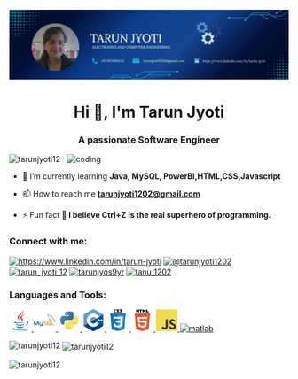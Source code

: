 ![logo](https://github.com/tarunjyoti12/tarunjyoti12/blob/main/Github%20Profile%20Banner.jpg)
<h1 align="center">Hi 👋, I'm Tarun Jyoti</h1>
<h3 align="center"> A passionate Software Engineer </h3>
<img align ="right" alt="coding"width="400" src="https://user-images.githubusercontent.com/74038190/221352975-94759904-aa4c-4032-a8ab-b546efb9c478.gif">


<p align="left"> <img src="https://komarev.com/ghpvc/?username=tarunjyoti12&label=Profile%20views&color=0e75b6&style=flat" alt="tarunjyoti12" /> </p>

- 🌱 I’m currently learning **Java, MySQL, PowerBI,HTML,CSS,Javascript**

- 📫 How to reach me **tarunjyoti1202@gmail.com**

- ⚡ Fun fact **🚀 I believe Ctrl+Z is the real superhero of programming.**

<h3 align="left">Connect with me:</h3>
<p align="left">
<a href="https://linkedin.com/in/https://www.linkedin.com/in/tarun-jyoti" target="blank"><img align="center" src="https://raw.githubusercontent.com/rahuldkjain/github-profile-readme-generator/master/src/images/icons/Social/linked-in-alt.svg" alt="https://www.linkedin.com/in/tarun-jyoti" height="30" width="40" /></a>
<a href="https://www.hackerrank.com/@tarunjyoti1202" target="blank"><img align="center" src="https://raw.githubusercontent.com/rahuldkjain/github-profile-readme-generator/master/src/images/icons/Social/hackerrank.svg" alt="@tarunjyoti1202" height="30" width="40" /></a>
<a href="https://www.leetcode.com/tarun_jyoti_12" target="blank"><img align="center" src="https://raw.githubusercontent.com/rahuldkjain/github-profile-readme-generator/master/src/images/icons/Social/leet-code.svg" alt="tarun_jyoti_12" height="30" width="40" /></a>
<a href="https://auth.geeksforgeeks.org/user/tarunjyos9yr" target="blank"><img align="center" src="https://raw.githubusercontent.com/rahuldkjain/github-profile-readme-generator/master/src/images/icons/Social/geeks-for-geeks.svg" alt="tarunjyos9yr" height="30" width="40" /></a>
<a href="https://discord.gg/tanu_1202" target="blank"><img align="center" src="https://raw.githubusercontent.com/rahuldkjain/github-profile-readme-generator/master/src/images/icons/Social/discord.svg" alt="tanu_1202" height="30" width="40" /></a>
</p>

<h3 align="left">Languages and Tools:</h3>
<p align="left"> <a href="https://www.java.com" target="_blank" rel="noreferrer"> <img src="https://raw.githubusercontent.com/devicons/devicon/master/icons/java/java-original.svg" alt="java" width="40" height="40"/> </a> <a href="https://www.mysql.com/" target="_blank" rel="noreferrer"> <img src="https://raw.githubusercontent.com/devicons/devicon/master/icons/mysql/mysql-original-wordmark.svg" alt="mysql" width="40" height="40"/> </a> <a href="https://www.python.org" target="_blank" rel="noreferrer"> <img src="https://raw.githubusercontent.com/devicons/devicon/master/icons/python/python-original.svg" alt="python" width="40" height="40"/> </a><a href="https://www.w3schools.com/cpp/" target="_blank" rel="noreferrer"> <img src="https://raw.githubusercontent.com/devicons/devicon/master/icons/cplusplus/cplusplus-original.svg" alt="cplusplus" width="40" height="40"/> </a> <a href="https://www.w3schools.com/css/" target="_blank" rel="noreferrer"> <img src="https://raw.githubusercontent.com/devicons/devicon/master/icons/css3/css3-original-wordmark.svg" alt="css3" width="40" height="40"/> </a> <a href="https://www.w3.org/html/" target="_blank" rel="noreferrer"> <img src="https://raw.githubusercontent.com/devicons/devicon/master/icons/html5/html5-original-wordmark.svg" alt="html5" width="40" height="40"/> </a> <a href="https://developer.mozilla.org/en-US/docs/Web/JavaScript" target="_blank" rel="noreferrer"> <img src="https://raw.githubusercontent.com/devicons/devicon/master/icons/javascript/javascript-original.svg" alt="javascript" width="40" height="40"/> </a> <a href="https://www.mathworks.com/" target="_blank" rel="noreferrer"> <img src="https://upload.wikimedia.org/wikipedia/commons/2/21/Matlab_Logo.png" alt="matlab" width="40" height="40"/> </a>  </p>

<p><img align="left" src="https://github-readme-stats.vercel.app/api/top-langs?username=tarunjyoti12&show_icons=true&locale=en&layout=compact" alt="tarunjyoti12" /></p>

<p>&nbsp;<img align="center" src="https://github-readme-stats.vercel.app/api?username=tarunjyoti12&show_icons=true&locale=en" alt="tarunjyoti12" /></p>

<p><img align="center" src="https://github-readme-streak-stats.herokuapp.com/?user=tarunjyoti12&" alt="tarunjyoti12" /></p>




